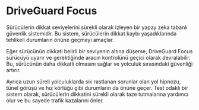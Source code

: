 # DriveGuard Focus

Sürücülerin dikkat seviyelerini sürekli olarak izleyen bir yapay zeka tabanlı güvenlik sistemidir. Bu sistem, sürücülerin dikkat kaybı yaşadıklarında tehlikeli durumların önüne geçmeyi amaçlar. 

Eğer sürücünün dikkati belirli bir seviyenin altına düşerse, DriveGuard Focus sürücüyü uyarır ve gerektiğinde aracın kontrolünü geçici olarak devralabilir. Bu, sürücünün daha dikkatli olmasını sağlar ve yolculuk sırasındaki güvenliği artırır.

Ayrıca uzun süreli yolculuklarda sık rastlanan sorunlar olan yol hipnozu, tünel görüşü ve hız körlüğü gibi durumların da önüne geçer. Test odaklı bir sistem olarak, sürücülerin dikkatini sürekli olarak taze tutmalarına yardımcı olur ve bu sayede trafik kazalarını önler.
